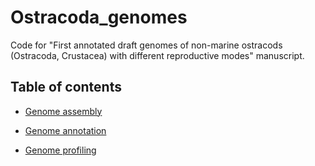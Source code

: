 # Ostracoda_genomes
Code for "First annotated draft genomes of non-marine ostracods (Ostracoda, Crustacea) with different reproductive modes"  manuscript.

## Table of contents

* [Genome assembly](./assembly/)

* [Genome annotation](./annotation/)

* [Genome profiling](./profiling/)


